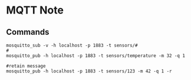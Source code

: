 MQTT Note
=======


Commands
----------

```
mosquitto_sub -v -h localhost -p 1883 -t sensors/#
#
mosquitto_pub -h localhost -p 1883 -t sensors/temperature -m 32 -q 1

#retain message
mosquitto_pub -h localhost -p 1883 -t sensors/123 -m 42 -q 1 -r

```

